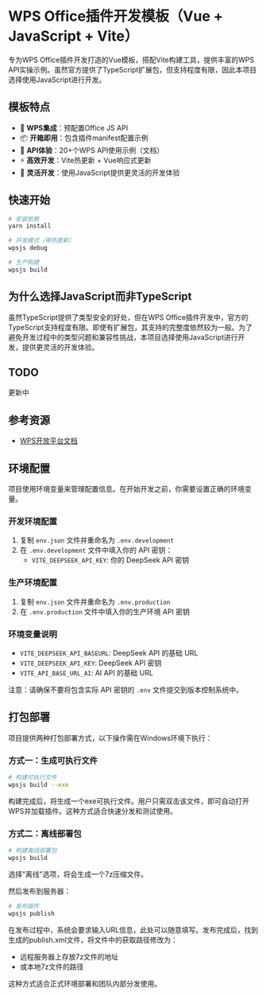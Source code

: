 # WPS Office插件开发模板（Vue + JavaScript + Vite）

专为WPS Office插件开发打造的Vue模板，搭配Vite构建工具，提供丰富的WPS API实操示例。虽然官方提供了TypeScript扩展包，但支持程度有限，因此本项目选择使用JavaScript进行开发。

## 模板特点

- 🚀 **WPS集成**：预配置Office JS API
- 📦 **开箱即用**：包含插件manifest配置示例
- 🧪 **API体验**：20+个WPS API使用示例（文档）
- ⚡ **高效开发**：Vite热更新 + Vue响应式更新
- 🧩 **灵活开发**：使用JavaScript提供更灵活的开发体验

## 快速开始

```bash
# 安装依赖
yarn install

# 开发模式（带热更新）
wpsjs debug

# 生产构建
wpsjs build
```

## 为什么选择JavaScript而非TypeScript

虽然TypeScript提供了类型安全的好处，但在WPS Office插件开发中，官方的TypeScript支持程度有限。即使有扩展包，其支持的完整度依然较为一般。为了避免开发过程中的类型问题和兼容性挑战，本项目选择使用JavaScript进行开发，提供更灵活的开发体验。

## TODO
更新中

## 参考资源

- [WPS开放平台文档](https://qn.cache.wpscdn.cn/)

## 环境配置

项目使用环境变量来管理配置信息。在开始开发之前，你需要设置正确的环境变量。

### 开发环境配置

1. 复制 `env.json` 文件并重命名为 `.env.development`
2. 在 `.env.development` 文件中填入你的 API 密钥：
   - `VITE_DEEPSEEK_API_KEY`: 你的 DeepSeek API 密钥

### 生产环境配置

1. 复制 `env.json` 文件并重命名为 `.env.production`
2. 在 `.env.production` 文件中填入你的生产环境 API 密钥

### 环境变量说明

- `VITE_DEEPSEEK_API_BASEURL`: DeepSeek API 的基础 URL
- `VITE_DEEPSEEK_API_KEY`: DeepSeek API 密钥
- `VITE_API_BASE_URL_AI`: AI API 的基础 URL

注意：请确保不要将包含实际 API 密钥的 `.env` 文件提交到版本控制系统中。

## 打包部署

项目提供两种打包部署方式，以下操作需在Windows环境下执行：

### 方式一：生成可执行文件

```bash
# 构建可执行文件
wpsjs build --exe
```

构建完成后，将生成一个exe可执行文件。用户只需双击该文件，即可自动打开WPS并加载插件。这种方式适合快速分发和测试使用。

### 方式二：离线部署包

```bash
# 构建离线部署包
wpsjs build
```

选择"离线"选项，将会生成一个7z压缩文件。

然后发布到服务器：

```bash
# 发布插件
wpsjs publish
```

在发布过程中，系统会要求输入URL信息，此处可以随意填写。发布完成后，找到生成的publish.xml文件，将文件中的获取路径修改为：
- 远程服务器上存放7z文件的地址
- 或本地7z文件的路径

这种方式适合正式环境部署和团队内部分发使用。
